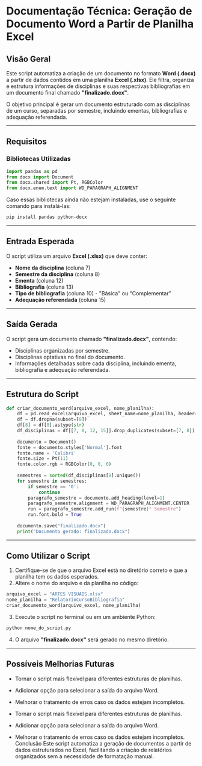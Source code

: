 # Documentação Técnica: Geração de Documento Word a Partir de Planilha Excel

## Visão Geral
Este script automatiza a criação de um documento no formato **Word (.docx)** a partir de dados contidos em uma planilha **Excel (.xlsx)**.
Ele filtra, organiza e estrutura informações de disciplinas e suas respectivas bibliografias em um documento final chamado **"finalizado.docx"**.

O objetivo principal é gerar um documento estruturado com as disciplinas de um curso, separadas por semestre, incluindo ementas, bibliografias e adequação referendada.

---

## Requisitos

### Bibliotecas Utilizadas
```python
import pandas as pd
from docx import Document
from docx.shared import Pt, RGBColor
from docx.enum.text import WD_PARAGRAPH_ALIGNMENT
```

Caso essas bibliotecas ainda não estejam instaladas, use o seguinte comando para instalá-las:

```bash
pip install pandas python-docx
```

---

## Entrada Esperada
O script utiliza um arquivo **Excel (.xlsx)** que deve conter:

- **Nome da disciplina** (coluna 7)
- **Semestre da disciplina** (coluna 8)
- **Ementa** (coluna 12)
- **Bibliografia** (coluna 13)
- **Tipo de bibliografia** (coluna 10) - "Básica" ou "Complementar"
- **Adequação referendada** (coluna 15)

---

## Saída Gerada
O script gera um documento chamado **"finalizado.docx"**, contendo:
- Disciplinas organizadas por semestre.
- Disciplinas optativas no final do documento.
- Informações detalhadas sobre cada disciplina, incluindo ementa, bibliografia e adequação referendada.

---

## Estrutura do Script
```python
def criar_documento_word(arquivo_excel, nome_planilha):
    df = pd.read_excel(arquivo_excel, sheet_name=nome_planilha, header=None)
    df = df.dropna(subset=[8])
    df[8] = df[8].astype(str)
    df_disciplinas = df[[7, 8, 12, 15]].drop_duplicates(subset=[7, 8])
    
    documento = Document()
    fonte = documento.styles['Normal'].font
    fonte.name = 'Calibri'
    fonte.size = Pt(11)
    fonte.color.rgb = RGBColor(0, 0, 0)
    
    semestres = sorted(df_disciplinas[8].unique())
    for semestre in semestres:
        if semestre == '0':
            continue
        paragrafo_semestre = documento.add_heading(level=1)
        paragrafo_semestre.alignment = WD_PARAGRAPH_ALIGNMENT.CENTER
        run = paragrafo_semestre.add_run(f"{semestre}° Semestre")
        run.font.bold = True
    
    documento.save("finalizado.docx")
    print("Documento gerado: finalizado.docx")
```

---

## Como Utilizar o Script

1. Certifique-se de que o arquivo Excel está no diretório correto e que a planilha tem os dados esperados.
2. Altere o nome do arquivo e da planilha no código:

```python
arquivo_excel = "ARTES VISUAIS.xlsx"
nome_planilha = "RelatorioCursoBibliografia"
criar_documento_word(arquivo_excel, nome_planilha)
```

3. Execute o script no terminal ou em um ambiente Python:

```bash
python nome_do_script.py
```

4. O arquivo **"finalizado.docx"** será gerado no mesmo diretório.

---

## Possíveis Melhorias Futuras
- Tornar o script mais flexível para diferentes estruturas de planilhas.
- Adicionar opção para selecionar a saída do arquivo Word.
- Melhorar o tratamento de erros caso os dados estejam incompletos.



- Tornar o script mais flexível para diferentes estruturas de planilhas.
- Adicionar opção para selecionar a saída do arquivo Word.
- Melhorar o tratamento de erros caso os dados estejam incompletos.
Conclusão
Este script automatiza a geração de documentos a partir de dados estruturados no Excel, facilitando a criação de relatórios organizados sem a necessidade de formatação manual.
#

